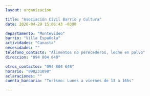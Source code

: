 ```yaml
---
layout: organizacion

title: "Asociación Civil Barrio y Cultura"
date: 2020-04-29 15:06:43 -0300

departamento: "Montevideo"
barrio: "Villa Española"
actividades: "Canasta"
necesidades: ""
telefono_contacto: "Alimentos no perecederos, leche en polvo"
direccion: "094 804 648"

otros_contactos: "094 804 648"
horario: "098231098"
aclaraciones: ""
cuenta_bancaria: "Turismo: Lunes a viernes de 13 a 16hs"

---
```


